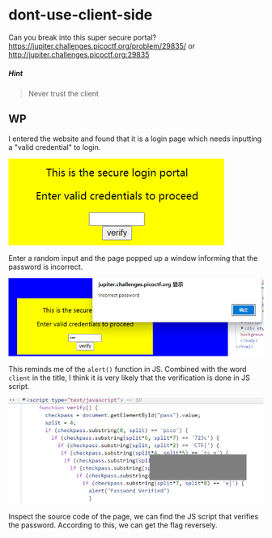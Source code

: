 # dont-use-client-side

Can you break into this super secure portal? https://jupiter.challenges.picoctf.org/problem/29835/ or http://jupiter.challenges.picoctf.org:29835

##### Hint

>Never trust the client

## WP

I entered the website and found that it is a login page which needs inputting a "valid credential" to login.

![image-20210724230401475](dont-use-client-side.assets/image-20210724230401475.png)

Enter a random input and the page popped up a window informing that the password is incorrect.

![image-20210724230911296](dont-use-client-side.assets/image-20210724230911296.png)

This reminds me of the `alert()` function in JS. Combined with the word `client` in the title, I think it is very likely that the verification is done in JS script.

![image-20210724231338606](dont-use-client-side.assets/image-20210724231338606.png)

Inspect the source code of the page, we can find the JS script that verifies the password. According to this, we can get the flag reversely.

